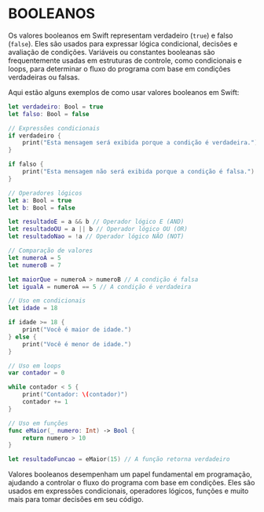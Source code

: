 # BOOLEANOS
Os valores booleanos em Swift representam verdadeiro (`true`) e falso (`false`). Eles são usados para expressar lógica condicional, decisões e avaliação de condições. Variáveis ou constantes booleanas são frequentemente usadas em estruturas de controle, como condicionais e loops, para determinar o fluxo do programa com base em condições verdadeiras ou falsas.

Aqui estão alguns exemplos de como usar valores booleanos em Swift:

```swift
let verdadeiro: Bool = true
let falso: Bool = false

// Expressões condicionais
if verdadeiro {
    print("Esta mensagem será exibida porque a condição é verdadeira.")
}

if falso {
    print("Esta mensagem não será exibida porque a condição é falsa.")
}

// Operadores lógicos
let a: Bool = true
let b: Bool = false

let resultadoE = a && b // Operador lógico E (AND)
let resultadoOU = a || b // Operador lógico OU (OR)
let resultadoNao = !a // Operador lógico NÃO (NOT)

// Comparação de valores
let numeroA = 5
let numeroB = 7

let maiorQue = numeroA > numeroB // A condição é falsa
let igualA = numeroA == 5 // A condição é verdadeira

// Uso em condicionais
let idade = 18

if idade >= 18 {
    print("Você é maior de idade.")
} else {
    print("Você é menor de idade.")
}

// Uso em loops
var contador = 0

while contador < 5 {
    print("Contador: \(contador)")
    contador += 1
}

// Uso em funções
func eMaior(_ numero: Int) -> Bool {
    return numero > 10
}

let resultadoFuncao = eMaior(15) // A função retorna verdadeiro
```

Valores booleanos desempenham um papel fundamental em programação, ajudando a controlar o fluxo do programa com base em condições. Eles são usados em expressões condicionais, operadores lógicos, funções e muito mais para tomar decisões em seu código.